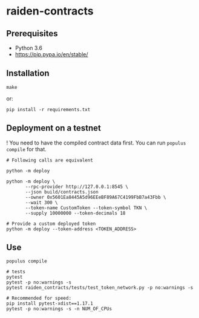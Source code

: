 # raiden-contracts

## Prerequisites


-  Python 3.6
-  https://pip.pypa.io/en/stable/

## Installation

`make`

or:
```
pip install -r requirements.txt

```

## Deployment on a testnet

! You need to have the compiled contract data first. You can run `populus compile` for that.

```
# Following calls are equivalent

python -m deploy

python -m deploy \
       --rpc-provider http://127.0.0.1:8545 \
       --json build/contracts.json
       --owner 0x5601Ea8445A5d96EEeBF89A67C4199FbB7a43Fbb \
       --wait 300 \
       --token-name CustomToken --token-symbol TKN \
       --supply 10000000 --token-decimals 18

# Provide a custom deployed token
python -m deploy --token-address <TOKEN_ADDRESS>

```

## Use

```
populus compile

# tests
pytest
pytest -p no:warnings -s
pytest raiden_contracts/tests/test_token_network.py -p no:warnings -s

# Recommended for speed:
pip install pytest-xdist==1.17.1
pytest -p no:warnings -s -n NUM_OF_CPUs

```
